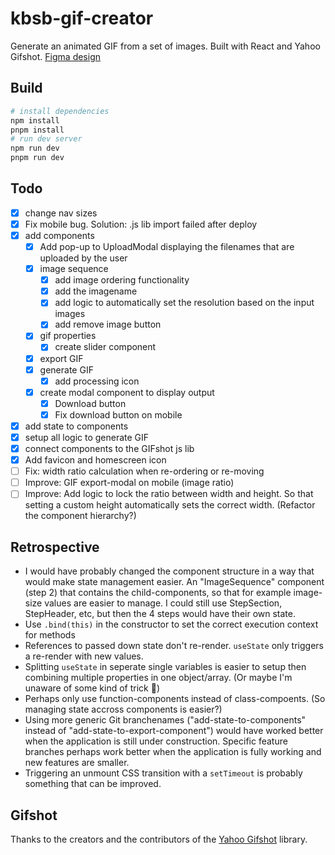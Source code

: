 # kbsb-gif-creator

Generate an animated GIF from a set of images. Built with React and Yahoo Gifshot. [Figma design](https://www.figma.com/file/ijucLyYpmmcA8liD3j3iY2/kbsb-project-0003-gif_creator?node-id=0%3A1)

## Build

```bash
# install dependencies
npm install
pnpm install
# run dev server
npm run dev
pnpm run dev
```

## Todo

- [X] change nav sizes
- [X] Fix mobile bug. Solution: .js lib import failed after deploy
- [X] add components
    - [X] Add pop-up to UploadModal displaying the filenames that are uploaded by the user
    - [X] image sequence
        - [X] add image ordering functionality
        - [X] add the imagename
        - [X] add logic to automatically set the resolution based on the input images
        - [X] add remove image button
    - [X] gif properties
        - [X] create slider component
    - [X] export GIF
    - [X] generate GIF
        - [X] add processing icon
    - [X] create modal component to display output
        - [X] Download button
        - [X] Fix download button on mobile
- [X] add state to components
- [X] setup all logic to generate GIF
- [X] connect components to the GIFshot js lib
- [X] Add favicon and homescreen icon
- [ ] Fix: width ratio calculation when re-ordering or re-moving
- [ ] Improve: GIF export-modal on mobile (image ratio)
- [ ] Improve: Add logic to lock the ratio between width and height. So that setting a custom height automatically sets the correct width. (Refactor the component hierarchy?)

## Retrospective

- I would have probably changed the component structure in a way that would make state management easier. An "ImageSequence" component (step 2) that contains the child-components, so that for example image-size values are easier to manage. I could still use StepSection, StepHeader, etc, but then the 4 steps would have their own state.
- Use `.bind(this)` in the constructor to set the correct execution context for methods
- References to passed down state don't re-render. `useState` only triggers a re-render with new values. 
- Splitting `useState` in seperate single variables is easier to setup then combining multiple properties in one object/array. (Or maybe I'm unaware of some kind of trick 🤨)
- Perhaps only use function-components instead of class-compoents. (So managing state accross components is easier?)
- Using more generic Git branchenames ("add-state-to-components" instead of "add-state-to-export-component") would have worked better when the application is still under construction. Specific feature branches perhaps work better when the application is fully working and new features are smaller.
- Triggering an unmount CSS transition with a `setTimeout` is probably something that can be improved.

## Gifshot

Thanks to the creators and the contributors of the [Yahoo Gifshot](https://github.com/yahoo/gifshot) library.
